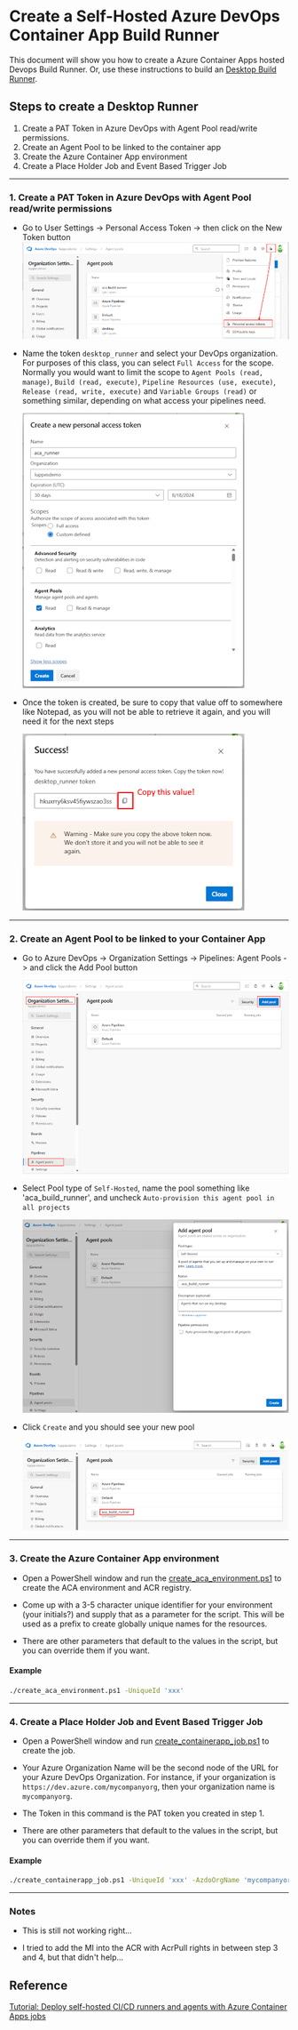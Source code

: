 # Create a Self-Hosted Azure DevOps Container App Build Runner

This document will show you how to create a Azure Container Apps hosted Devops Build Runner.  Or, use these instructions to build an [Desktop Build Runner](../desktop-runner/README.md).

## Steps to create a Desktop Runner

1. Create a PAT Token in Azure DevOps with Agent Pool read/write permissions.
1. Create an Agent Pool to be linked to the container app
1. Create the Azure Container App environment
1. Create a Place Holder Job and Event Based Trigger Job

---

### 1. Create a PAT Token in Azure DevOps with Agent Pool read/write permissions

- Go to User Settings -> Personal Access Token -> then click on the New Token button
  ![Create a PAT Token](./images/PAT-Token-01.png)

- Name the token `desktop_runner` and select your DevOps organization.  For purposes of this class, you can select `Full Access` for the scope.  Normally you would want to limit the scope to `Agent Pools (read, manage)`, `Build (read, execute)`, `Pipeline Resources (use, execute)`, `Release (read, write, execute)` and `Variable Groups (read)` or something similar, depending on what access your pipelines need.

  ![Create a PAT Token](./images/PAT-Token-02.png)

- Once the token is created, be sure to copy that value off to somewhere like Notepad, as you will not be able to retrieve it again, and you will need it for the next steps

  ![Create a PAT Token](./images/PAT-Token-03.png)

---

### 2. Create an Agent Pool to be linked to your Container App
  
- Go to Azure DevOps -> Organization Settings -> Pipelines: Agent Pools -> and click the Add Pool button

  ![Create a pool 1](./images/Agent-Pool-01.png)

- Select Pool type of `Self-Hosted`, name the pool something like  'aca_build_runner', and uncheck `Auto-provision this agent pool in all projects`

  ![Create a pool 2](./images/Agent-Pool-02.png)

- Click `Create` and you should see your new pool

  ![Created pool](./images/Agent-Pool-03.png)

---

### 3. Create the Azure Container App environment

- Open a PowerShell window and run the [create_aca_environment.ps1](scripts/create_aca_environment.ps1) to create the ACA environment and ACR registry.

- Come up with a 3-5 character unique identifier for your environment (your initials?) and supply that as a parameter for the script.  This will be used as a prefix to create globally unique names for the resources.

- There are other parameters that default to the values in the script, but you can override them if you want.

#### Example

``` bash
./create_aca_environment.ps1 -UniqueId 'xxx'
```

---

### 4. Create a Place Holder Job and Event Based Trigger Job

- Open a PowerShell window and run [create_containerapp_job.ps1](scripts/create_containerapp_job.ps1) to create the job.

- Your Azure Organization Name will be the second node of the URL for your Azure DevOps Organization.  For instance, if your organization is `https://dev.azure.com/mycompanyorg`, then your organization name is `mycompanyorg`.

- The Token in this command is the PAT token you created in step 1.

- There are other parameters that default to the values in the script, but you can override them if you want.

#### Example

``` bash
./create_containerapp_job.ps1 -UniqueId 'xxx' -AzdoOrgName 'mycompanyorg' -AzdoToken 'xxxxx'
```

---

### Notes

- This is still not working right...

- I tried to add the MI into the ACR with AcrPull rights in between step 3 and 4, but that didn't help...

## Reference

[Tutorial: Deploy self-hosted CI/CD runners and agents with Azure Container Apps jobs](https://learn.microsoft.com/en-us/azure/container-apps/tutorial-ci-cd-runners-jobs?tabs=bash&pivots=container-apps-jobs-self-hosted-ci-cd-azure-pipelines)
